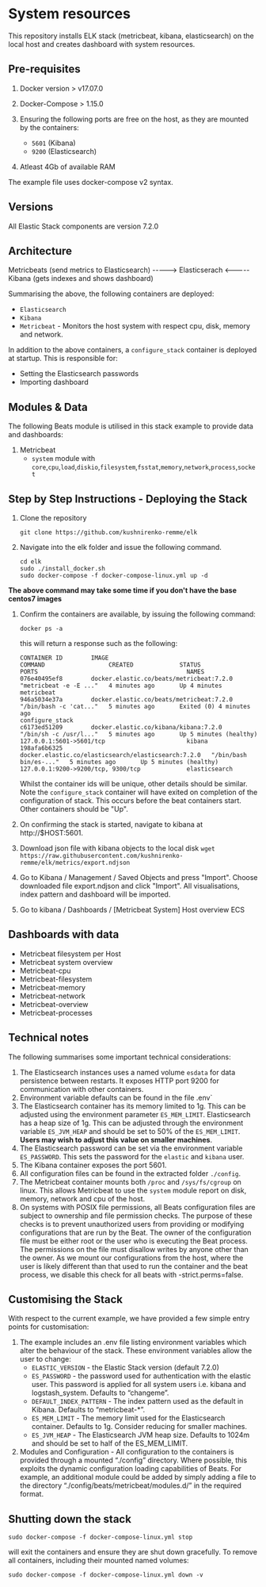 # System resources

This repository installs ELK stack (metricbeat, kibana, elasticsearch) on the local host and creates dashboard with system resources.
 
## Pre-requisites

1. Docker version > v17.07.0
1. Docker-Compose > 1.15.0
1. Ensuring the following ports are free on the host, as they are mounted by the containers:

    - `5601` (Kibana)
    - `9200` (Elasticsearch)
    
1. Atleast 4Gb of available RAM

The example file uses docker-compose v2 syntax.


## Versions

All Elastic Stack components are version 7.2.0

## Architecture 

Metricbeats (send metrics to Elasticsearch) ----->  Elasticserach <----- Kibana (gets indexes and shows dashboard) 

Summarising the above, the following containers are deployed:

* `Elasticsearch`
* `Kibana`
* `Metricbeat` - Monitors the host system with respect cpu, disk, memory and network. 

In addition to the above containers, a `configure_stack` container is deployed at startup.  This is responsible for:

* Setting the Elasticsearch passwords
* Importing dashboard

## Modules & Data

The following Beats module is utilised in this stack example to provide data and dashboards:

1. Metricbeat
    - `system` module with `core`,`cpu`,`load`,`diskio`,`filesystem`,`fsstat`,`memory`,`network`,`process`,`socket`
    
## Step by Step Instructions - Deploying the Stack

1. Clone the repository


    ```shell
    git clone https://github.com/kushnirenko-remme/elk
    ```

1. Navigate into the elk folder and issue the following command. 

    ```shell
    cd elk
    sudo ./install_docker.sh
    sudo docker-compose -f docker-compose-linux.yml up -d
    ```

**The above command may take some time if you don't have the base centos7 images**

1. Confirm the containers are available, by issuing the following command:
    
    ```shell
    docker ps -a
    ```

    this will return a response such as the following:

    ```shell
    CONTAINER ID        IMAGE                                                 COMMAND                  CREATED             STATUS                     PORTS                                          NAMES
    076e40495ef8        docker.elastic.co/beats/metricbeat:7.2.0              "metricbeat -e -E ..."   4 minutes ago       Up 4 minutes                                                              metricbeat
    946a5034e37a        docker.elastic.co/beats/metricbeat:7.2.0              "/bin/bash -c 'cat..."   5 minutes ago       Exited (0) 4 minutes ago                                                  configure_stack
    c6173ed51209        docker.elastic.co/kibana/kibana:7.2.0                 "/bin/sh -c /usr/l..."   5 minutes ago       Up 5 minutes (healthy)     127.0.0.1:5601->5601/tcp                       kibana
    198afa6b6325        docker.elastic.co/elasticsearch/elasticsearch:7.2.0   "/bin/bash bin/es-..."   5 minutes ago       Up 5 minutes (healthy)     127.0.0.1:9200->9200/tcp, 9300/tcp             elasticsearch
    ```
    
    Whilst the container ids will be unique, other details should be similar. Note the `configure_stack` container will have exited on completion of the configuration of stack.  This occurs before the beat containers start.  Other containers should be "Up".

1. On confirming the stack is started, navigate to kibana at http://$HOST:5601.

2. Download json file with kibana objects to the local disk `wget https://raw.githubusercontent.com/kushnirenko-remme/elk/metrics/export.ndjson`

3. Go to Kibana / Management / Saved Objects and press "Import". Choose downloaded file export.ndjson and click "Import". All visualisations, index pattern and dashboard will be imported.

4. Go to kibana / Dashboards / [Metricbeat System] Host overview ECS


## Dashboards with data


* Metricbeat filesystem per Host
* Metricbeat system overview
* Metricbeat-cpu
* Metricbeat-filesystem
* Metricbeat-memory
* Metricbeat-network
* Metricbeat-overview
* Metricbeat-processes

## Technical notes

The following summarises some important technical considerations:

1. The Elasticsearch instances uses a named volume `esdata` for data persistence between restarts. It exposes HTTP port 9200 for communication with other containers. 
1. Environment variable defaults can be found in the file .env`
1. The Elasticsearch container has its memory limited to 1g. This can be adjusted using the environment parameter `ES_MEM_LIMIT`. Elasticsearch has a heap size of 1g. This can be adjusted through the environment variable `ES_JVM_HEAP` and should be set to 50% of the `ES_MEM_LIMIT`.  **Users may wish to adjust this value on smaller machines**.
1. The Elasticsearch password can be set via the environment variable `ES_PASSWORD`. This sets the password for the `elastic` and `kibana` user.
1. The Kibana container exposes the port 5601.
1. All configuration files can be found in the extracted folder `./config`.
1. The Metricbeat container mounts both `/proc` and `/sys/fs/cgroup` on linux.  This allows Metricbeat to use the `system` module report on disk, memory, network and cpu of the host. 
1. On systems with POSIX file permissions, all Beats configuration files are subject to ownership and file permission checks. The purpose of these checks is to prevent unauthorized users from providing or modifying configurations that are run by the Beat.  The owner of the configuration file must be either root or the user who is executing the Beat process. The permissions on the file must disallow writes by anyone other than the owner.  As we mount our configurations from the host, where the user is likely different than that used to run the container and the beat process, we disable this check for all beats with  -strict.perms=false.

## Customising the Stack

With respect to the current example, we have provided a few simple entry points for customisation:

1. The example includes an .env file listing environment variables which alter the behaviour of the stack.  These environment variables allow the user to change:
    * `ELASTIC_VERSION` - the Elastic Stack version (default 7.2.0) 
    * `ES_PASSWORD` - the password used for authentication with the elastic user. This password is applied for all system users i.e. kibana and logstash_system. Defaults to “changeme”.
    * `DEFAULT_INDEX_PATTERN` - The index pattern used as the default in Kibana. Defaults to “metricbeat-*”.
    * `ES_MEM_LIMIT` - The memory limit used for the Elasticsearch container. Defaults to 1g. Consider reducing for smaller machines.
    * `ES_JVM_HEAP` - The Elasticsearch JVM heap size. Defaults to 1024m and should be set to half of the ES_MEM_LIMIT.
1. Modules and Configuration - All configuration to the containers is provided through a mounted “./config” directory.  Where possible, this exploits the dynamic configuration loading capabilities of Beats. For example, an additional module could be added by simply adding a file to the directory “./config/beats/metricbeat/modules.d/” in the required format.

## Shutting down the stack

`sudo docker-compose -f docker-compose-linux.yml stop`

will exit the containers and ensure they are shut down gracefully. To remove all containers, including their mounted named volumes:

```shell
sudo docker-compose -f docker-compose-linux.yml down -v
```
